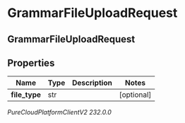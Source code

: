 # GrammarFileUploadRequest

## GrammarFileUploadRequest

## Properties

|Name | Type | Description | Notes|
|------------ | ------------- | ------------- | -------------|
| **file_type** | str |  | [optional] |



_PureCloudPlatformClientV2 232.0.0_

